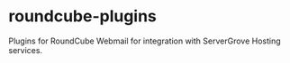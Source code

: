 roundcube-plugins
=================

Plugins for RoundCube Webmail for integration with ServerGrove Hosting services.